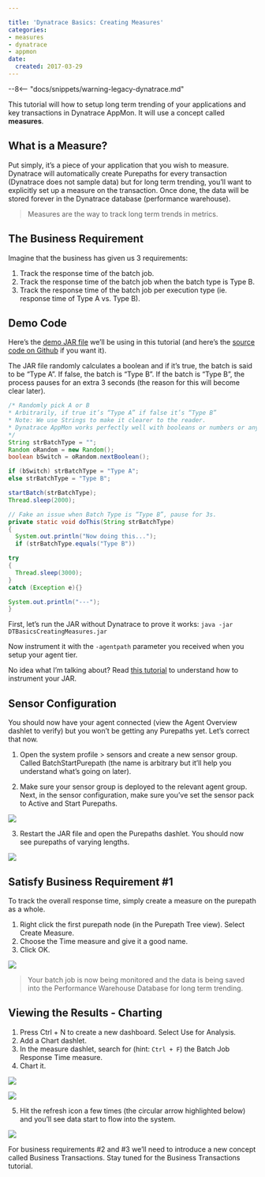 ```yaml
---

title: 'Dynatrace Basics: Creating Measures'
categories:
- measures
- dynatrace
- appmon
date:
  created: 2017-03-29
---
```


--8<-- "docs/snippets/warning-legacy-dynatrace.md"

This tutorial will how to setup long term trending of your applications and key transactions in Dynatrace AppMon. It will use a concept called **measures**.

<!-- more -->

## What is a Measure?

Put simply, it’s a piece of your application that you wish to measure. Dynatrace will automatically create Purepaths for every transaction (Dynatrace does not sample data) but for long term trending, you’ll want to explicitly set up a measure on the transaction. Once done, the data will be stored forever in the Dynatrace database (performance warehouse).

> Measures are the way to track long term trends in metrics.

## The Business Requirement

Imagine that the business has given us 3 requirements:

1. Track the response time of the batch job.
2. Track the response time of the batch job when the batch type is Type B.
3. Track the response time of the batch job per execution type (ie. response time of Type A vs. Type B).

## Demo Code

Here’s the [demo JAR file](https://github.com/agardnerIT/DTBasicsCreatingMeasures/releases/download/1.0/DTBasicsCreatingMeasures.jar) we’ll be using in this tutorial (and here’s the [source code on Github](https://github.com/agardnerIT/DTBasicsCreatingMeasures) if you want it).

The JAR file randomly calculates a boolean and if it’s true, the batch is said to be “Type A”. If false, the batch is “Type B”. If the batch is “Type B”, the process pauses for an extra 3 seconds (the reason for this will become clear later).

```java
/* Randomly pick A or B
* Arbitrarily, if true it’s “Type A” if false it’s “Type B”
* Note: We use Strings to make it clearer to the reader.
* Dynatrace AppMon works perfectly well with booleans or numbers or anything else.
*/
String strBatchType = "";
Random oRandom = new Random();
boolean bSwitch = oRandom.nextBoolean();

if (bSwitch) strBatchType = "Type A";
else strBatchType = "Type B";

startBatch(strBatchType);
Thread.sleep(2000);

// Fake an issue when Batch Type is “Type B”, pause for 3s.
private static void doThis(String strBatchType)
{
  System.out.println("Now doing this...");
  if (strBatchType.equals("Type B"))

try
{
  Thread.sleep(3000);
}
catch (Exception e){}

System.out.println("---");
}
```

First, let’s run the JAR without Dynatrace to prove it works: `java -jar DTBasicsCreatingMeasures.jar`

Now instrument it with the `-agentpath` parameter you received when you setup your agent tier.

No idea what I’m talking about? Read [this tutorial](batch-job-monitoring-dynatrace.md) to understand how to instrument your JAR.

## Sensor Configuration

You should now have your agent connected (view the Agent Overview dashlet to verify) but you won’t be getting any Purepaths yet. Let’s correct that now.

1. Open the system profile > sensors and create a new sensor group. Called BatchStartPurepath (the name is arbitrary but it’ll help you understand what’s going on later).

2. Make sure your sensor group is deployed to the relevant agent group. Next, in the sensor configuration, make sure you’ve set the sensor pack to Active and Start Purepaths.

![](../images/postimages/dynatrace-basics-creating-measures-1.png)

3. Restart the JAR file and open the Purepaths dashlet. You should now see purepaths of varying lengths.

![](../images/postimages/dynatrace-basics-creating-measures-2.png)

## Satisfy Business Requirement #1

To track the overall response time, simply create a measure on the purepath as a whole.

1. Right click the first purepath node (in the Purepath Tree view). Select Create Measure.
2. Choose the Time measure and give it a good name.
3. Click OK.

![](../images/postimages/dynatrace-basics-creating-measures-3.png)

> Your batch job is now being monitored and the data is being saved into the Performance Warehouse Database for long term trending.

## Viewing the Results - Charting

1. Press Ctrl + N to create a new dashboard. Select Use for Analysis.
2. Add a Chart dashlet.
3. In the measure dashlet, search for (hint: `Ctrl + F`) the Batch Job Response Time measure.
4. Chart it.

![](../images/postimages/dynatrace-basics-creating-measures-4.png)

![](../images/postimages/dynatrace-basics-creating-measures-5.png)

5. Hit the refresh icon a few times (the circular arrow highlighted below) and you’ll see data start to flow into the system.

![](../images/postimages/dynatrace-basics-creating-measures-6.png)

For business requirements #2 and #3 we’ll need to introduce a new concept called Business Transactions. Stay tuned for the Business Transactions tutorial.